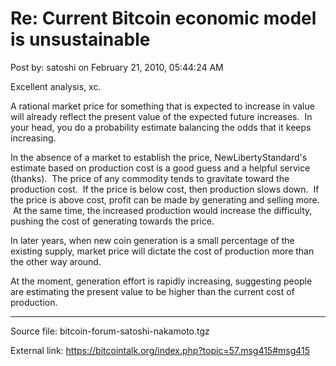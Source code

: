 # Re: Current Bitcoin economic model is unsustainable

Post by: satoshi on February 21, 2010, 05:44:24 AM

Excellent analysis, xc.

A rational market price for something that is expected to increase in value will already reflect the present value of the expected future increases. &nbsp;In your head, you do a probability estimate balancing the odds that it keeps increasing.

In the absence of a market to establish the price, NewLibertyStandard's estimate based on production cost is a good guess and a helpful service (thanks). &nbsp;The price of any commodity tends to gravitate toward the production cost. &nbsp;If the price is below cost, then production slows down. &nbsp;If the price is above cost, profit can be made by generating and selling more. &nbsp;At the same time, the increased production would increase the difficulty, pushing the cost of generating towards the price.

In later years, when new coin generation is a small percentage of the existing supply, market price will dictate the cost of production more than the other way around.

At the moment, generation effort is rapidly increasing, suggesting people are estimating the present value to be higher than the current cost of production.

---

Source file: bitcoin-forum-satoshi-nakamoto.tgz

External link: https://bitcointalk.org/index.php?topic=57.msg415#msg415